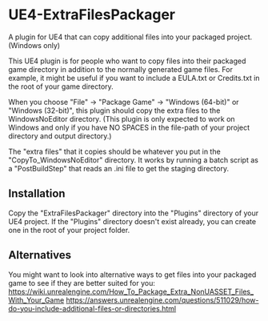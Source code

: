 # UE4-ExtraFilesPackager
A plugin for UE4 that can copy additional files into your packaged project. (Windows only) 

This UE4 plugin is for people who want to copy files into their packaged game directory in addition to the normally generated game files. For example, it might be useful if you want to include a EULA.txt or Credits.txt in the root of your game directory. 

When you choose "File" -> "Package Game" -> "Windows (64-bit)" or "Windows (32-bit)", this plugin should copy the extra files to the WindowsNoEditor directory. (This plugin is only expected to work on Windows and only if you have NO SPACES in the file-path of your project directory and output directory.)

The "extra files" that it copies should be whatever you put in the "CopyTo_WindowsNoEditor" directory. It works by running a batch script as a "PostBuildStep" that reads an .ini file to get the staging directory.

## Installation
Copy the "ExtraFilesPackager" directory into the "Plugins" directory of your UE4 project. If the "Plugins" directory doesn't exist already, you can create one in the root of your project folder.

## Alternatives
You might want to look into alternative ways to get files into your packaged game to see if they are better suited for you:
https://wiki.unrealengine.com/How_To_Package_Extra_NonUASSET_Files_With_Your_Game
https://answers.unrealengine.com/questions/511029/how-do-you-include-additional-files-or-directories.html

